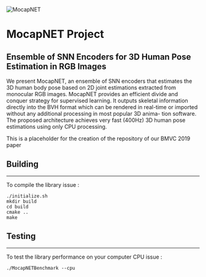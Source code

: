 ![MocapNET](https://raw.githubusercontent.com/FORTH-ModelBasedTracker/MocapNET/master/doc/mocapnetBanner.png)


# MocapNET Project
## Ensemble of SNN Encoders for 3D Human Pose Estimation in RGB Images

We present MocapNET, an ensemble of SNN encoders that estimates the 3D human body pose based on 2D joint estimations extracted from monocular RGB images.
MocapNET provides an efficient divide and conquer strategy for supervised learning. It
outputs skeletal information directly into the BVH format which can be rendered
in real-time or imported without any additional processing in most popular 3D anima-
tion software.   The proposed architecture achieves very fast (400Hz) 3D human pose
estimations using only CPU processing.

This is a placeholder for the creation of the repository of our BMVC 2019 paper 


## Building
------------------------------------------------------------------ 

To compile the library issue :

```
./initialize.sh
mkdir build 
cd build 
cmake .. 
make 
```
 


## Testing
------------------------------------------------------------------ 

To test the library performance on your computer CPU issue :

```
./MocapNETBenchmark --cpu
```
